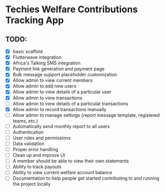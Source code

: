 # Techies Welfare Contributions Tracking App

## TODO:

- [x] basic scaffold
- [x] Flutterwave integration
- [x] Africa's Talking SMS integration
- [x] Payment link generation and payment page
- [x] Bulk message support placeholder customization
- [x] Allow admin to view current members
- [x] Allow admin to add new users
- [x] Allow admin to view details of a particular user
- [x] Allow admin to view transactions
- [ ] Allow admin to view details of a particular transactions
- [x] Allow admin to record transactions manually
- [ ] Allow admin to manage settings (report message template, registered teams, etc.)
- [ ] Automatically send monthly report to all users
- [ ] Authentication
- [ ] User roles and permissions
- [ ] Data validation
- [ ] Proper error handling
- [ ] Clean up and improve UI
- [ ] A member should be able to view their own statements
- [ ] Ability to track payouts
- [ ] Ability to view current welfare account balance
- [ ] Documentation to help people get started contributing to and running the project locally
